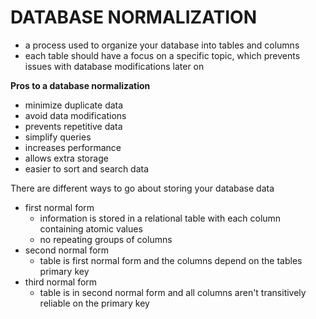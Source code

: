 # DATABASE NORMALIZATION
- a process used to organize your database into tables and columns
- each table should have a focus on a specific topic, which prevents issues with database modifications later on

**Pros to a database normalization**
- minimize duplicate data
- avoid data modifications
- prevents repetitive data
- simplify queries
- increases performance 
- allows extra storage
- easier to sort and search data

There are different ways to go about storing your database data
- first normal form
  - information is stored in a relational table with each column containing atomic values
  - no repeating groups of columns 
- second normal form
  - table is first normal form and the columns depend on the tables primary key
- third normal form
  - table is in second normal form and all columns aren't transitively reliable on the primary key